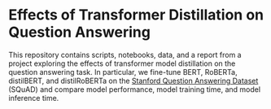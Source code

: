 # Effects of Transformer Distillation on Question Answering

This repository contains scripts, notebooks, data, and a report from a project exploring the effects of transformer model distillation on the question answering task. In particular, we fine-tune BERT, RoBERTa, distilBERT, and distilRoBERTa on the [Stanford Question Answering Dataset](https://rajpurkar.github.io/SQuAD-explorer/explore/1.1/dev/) (SQuAD) and compare model performance, model training time, and model inference time.
